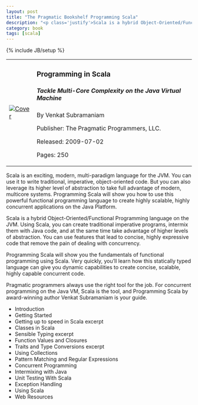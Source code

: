 ```yaml
---
layout: post
title: "The Pragmatic Bookshelf Programming Scala"
description: "<p class='justify'>Scala is a hybrid Object-Oriented/Functional Programming language on the JVM. Using Scala, you can create traditional imperative programs, intermix them with Java code, and at the same time take advantage of higher levels of abstraction. You can use features that lead to concise, highly expressive code that remove the pain of dealing with concurrency.</p><p class='justify'>Programming Scala will show you the fundamentals of functional programming using Scala. Very quickly, you’ll learn how this statically typed language can give you dynamic capabilities to create concise, scalable, highly capable concurrent code.</p><p class='justify'>Pragmatic programmers always use the right tool for the job. For concurrent programming on the Java VM, Scala is the tool, and Programming Scala by award-winning author Venkat Subramaniam is your guide.</p>"
category: book
tags: [scala]
---
```

{% include JB/setup %}

<table class="table"><tr>
	<td>
	<a href="http://pragprog.com/book/vsscala/programming-scala" target="_blank"><img src="http://imagery.pragprog.com/products/132/vsscala_xlargecover.jpg" alt="Cover"></a></td>
	<td>
		<h3>Programming in Scala</h3>
<h5>Tackle Multi-Core Complexity on the Java Virtual Machine</h5>

<p>By Venkat Subramaniam</p>

<p>Publisher: The Pragmatic Programmers, LLC.</p>

<p>Released: 2009-07-02</p>

<p>Pages: 250</p>
</td></tr></table>

<p class='justify'>Scala is an exciting, modern, multi-paradigm language for the JVM. You can use it to write traditional, imperative, object-oriented code. But you can also leverage its higher level of abstraction to take full advantage of modern, multicore systems. Programming Scala will show you how to use this powerful functional programming language to create highly scalable, highly concurrent applications on the Java Platform.</p>

<p class='justify'>Scala is a hybrid Object-Oriented/Functional Programming language on the JVM. Using Scala, you can create traditional imperative programs, intermix them with Java code, and at the same time take advantage of higher levels of abstraction. You can use features that lead to concise, highly expressive code that remove the pain of dealing with concurrency.</p>

<p class='justify'>Programming Scala will show you the fundamentals of functional programming using Scala. Very quickly, you’ll learn how this statically typed language can give you dynamic capabilities to create concise, scalable, highly capable concurrent code.</p>

<p class='justify'>Pragmatic programmers always use the right tool for the job. For concurrent programming on the Java VM, Scala is the tool, and Programming Scala by award-winning author Venkat Subramaniam is your guide.</p>

*   Introduction
*   Getting Started
*   Getting up to speed in Scala excerpt
*   Classes in Scala
*   Sensible Typing excerpt
*   Function Values and Closures
*   Traits and Type Conversions excerpt
*   Using Collections
*   Pattern Matching and Regular Expressions
*   Concurrent Programming
*   Intermixing with Java
*   Unit Testing With Scala
*   Exception Handling
*   Using Scala
*   Web Resources